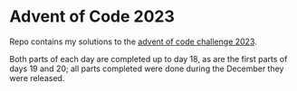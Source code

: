 Advent of Code 2023
====================
Repo contains my solutions to the [advent of code challenge 2023](https://adventofcode.com/2023).

Both parts of each day are completed up to day 18, as are the first parts of days 19 and 20; all parts completed were done during the December they were released.
